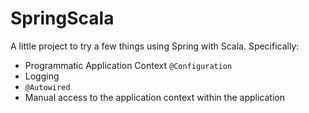 # SpringScala

A little project to try a few things using Spring with Scala. Specifically:
* Programmatic Application Context `@Configuration`
* Logging
* `@Autowired`
* Manual access to the application context within the application